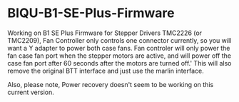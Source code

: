 # BIQU-B1-SE-Plus-Firmware
Working on B1 SE Plus Firmware for Stepper Drivers TMC2226 (or TMC2209), Fan Controller only controls one connector currently, so you will want a Y adapter to power both case fans.
Fan controler will only power the fan case fan port when the stepper motors are active, and will power off the case fan port after 60 seconds after the motors are turned off.'
This will also remove the original BTT interface and just use the marlin interface.

Also, please note, Power recovery doesn't seem to be working on this current version.
